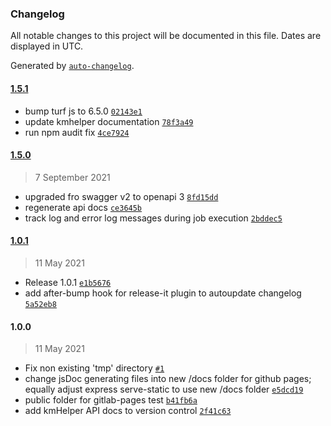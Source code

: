 ### Changelog

All notable changes to this project will be documented in this file. Dates are displayed in UTC.

Generated by [`auto-changelog`](https://github.com/CookPete/auto-changelog).

#### [1.5.1](https://github.com/KomMonitor/processing-engine/compare/1.5.0...1.5.1)

- bump turf js to 6.5.0 [`02143e1`](https://github.com/KomMonitor/processing-engine/commit/02143e1609d2a7fa0e0660815d0bf8a036c48206)
- update kmhelper documentation [`78f3a49`](https://github.com/KomMonitor/processing-engine/commit/78f3a49cc770b77326ef4b0bb692cbb4fc29e734)
- run npm audit fix [`4ce7924`](https://github.com/KomMonitor/processing-engine/commit/4ce792427105aae07c5ed00d30eafe2a51e2f2b1)

#### [1.5.0](https://github.com/KomMonitor/processing-engine/compare/1.0.1...1.5.0)

> 7 September 2021

- upgraded fro swagger v2 to openapi 3 [`8fd15dd`](https://github.com/KomMonitor/processing-engine/commit/8fd15dd353d65b20b9103ecef914ffae18305a32)
- regenerate api docs [`ce3645b`](https://github.com/KomMonitor/processing-engine/commit/ce3645bf3447aca68cc2e67e1465929681e9707f)
- track log and error log messages during job execution [`2bddec5`](https://github.com/KomMonitor/processing-engine/commit/2bddec5f3e1acc80883cb9762113124adafa97de)

#### [1.0.1](https://github.com/KomMonitor/processing-engine/compare/1.0.0...1.0.1)

> 11 May 2021

- Release 1.0.1 [`e1b5676`](https://github.com/KomMonitor/processing-engine/commit/e1b5676a3df22ef8423fa7ee79586743f5076a31)
- add after-bump hook for release-it plugin to autoupdate changelog [`5a52eb8`](https://github.com/KomMonitor/processing-engine/commit/5a52eb8199ac5f374daa883c81f1a2897d642f23)

#### 1.0.0

> 11 May 2021

- Fix non existing 'tmp' directory [`#1`](https://github.com/KomMonitor/processing-engine/pull/1)
- change jsDoc generating files into new /docs folder for github pages; equally adjust express serve-static to use new /docs folder [`e5dcd19`](https://github.com/KomMonitor/processing-engine/commit/e5dcd19ddec4d28b5c49cda37f7a4b9033793c1e)
- public folder for gitlab-pages test [`b41fb6a`](https://github.com/KomMonitor/processing-engine/commit/b41fb6a86702f2b5e871bf7a0ebdb2fad2e666a2)
- add kmHelper API docs to version control [`2f41c63`](https://github.com/KomMonitor/processing-engine/commit/2f41c63c10ac248d04e612abf31420706c095dab)

